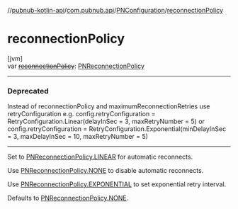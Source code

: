 //[pubnub-kotlin-api](../../../index.md)/[com.pubnub.api](../index.md)/[PNConfiguration](index.md)/[reconnectionPolicy](reconnection-policy.md)

# reconnectionPolicy

[jvm]\
var [~~reconnectionPolicy~~](reconnection-policy.md): [PNReconnectionPolicy](../../../../../pubnub-core/pubnub-core-api/pubnub-core-api/com.pubnub.api.enums/-p-n-reconnection-policy/index.md)

---

### Deprecated

Instead of reconnectionPolicy and maximumReconnectionRetries use retryConfiguration 
            e.g. config.retryConfiguration = RetryConfiguration.Linear(delayInSec = 3, maxRetryNumber = 5) 
            or config.retryConfiguration = RetryConfiguration.Exponential(minDelayInSec = 3, maxDelayInSec = 10, maxRetryNumber = 5)

---

Set to [PNReconnectionPolicy.LINEAR](../../../../../pubnub-core/pubnub-core-api/pubnub-core-api/com.pubnub.api.enums/-p-n-reconnection-policy/-l-i-n-e-a-r/index.md) for automatic reconnects.

Use [PNReconnectionPolicy.NONE](../../../../../pubnub-core/pubnub-core-api/pubnub-core-api/com.pubnub.api.enums/-p-n-reconnection-policy/-n-o-n-e/index.md) to disable automatic reconnects.

Use [PNReconnectionPolicy.EXPONENTIAL](../../../../../pubnub-core/pubnub-core-api/pubnub-core-api/com.pubnub.api.enums/-p-n-reconnection-policy/-e-x-p-o-n-e-n-t-i-a-l/index.md) to set exponential retry interval.

Defaults to [PNReconnectionPolicy.NONE](../../../../../pubnub-core/pubnub-core-api/pubnub-core-api/com.pubnub.api.enums/-p-n-reconnection-policy/-n-o-n-e/index.md).
